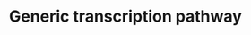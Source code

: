 ---
annotations:
- id: PW:0000100
  parent: regulatory pathway
  type: Pathway Ontology
  value: transcription pathway
authors:
- MaintBot
- ReactomeTeam
- Anwesha
- Mkutmon
- Eweitz
description: "<b>OVERVIEW OF TRANSCRIPTION REGULATION:</b>  <br><br>Detailed studies
  of gene transcription regulation in a wide variety of eukaryotic systems has revealed
  the general principles and mechanisms by which cell- or tissue-specific regulation
  of differential gene transcription is mediated (reviewed in Naar, 2001. Kadonaga,
  2004, Maston, 2006, Barolo, 2002; Roeder, 2005, Rosenfeld, 2006).  Of the three
  major classes of DNA polymerase involved in eukaryotic gene transcription, Polymerase
  II generally regulates protein-encoding genes.   Figure 1 shows a diagram of the
  various components involved in cell-specific regulation of Pol-II gene transcription.
  <br><br>Core Promoter: Pol II-regulated genes typically have a Core Promoter where
  Pol II and a variety of general factors bind to specific DNA motifs: <br>   i: the
  TATA box (TATA DNA sequence), which is bound by the \"TATA-binding protein\" (TBP).<br>
  \  ii: the Initiator motif (INR), where Pol II and certain other core factors bind,
  is present in many Pol II-regulated genes.<br>   iii: the Downstream Promoter Element
  (DPE), which is present in a subset of Pol II genes, and where additional core factors
  bind.  <br>The core promoter binding factors are generally ubiquitously expressed,
  although there are exceptions to this.<br><br>Proximal Promoter: immediately upstream
  (5') of the core promoter, Pol II target genes often have a Proximal Promoter region
  that spans up to 500 base pairs (b.p.), or even to 1000 b.p..  This region contains
  a number of functional DNA binding sites for a specific set of transcription activator
  (TA) and transcription repressor (TR) proteins.  These TA and TR factors are generally
  cell- or tissue-specific in expression, rather than ubiquitous, so that the presence
  of their cognate binding sites in the proximal promoter region programs cell- or
  tissue-specific expression of the target gene, perhaps in conjunction with TA and
  TR complexes bound in distal enhancer regions.  <br><br>Distal Enhancer(s): many
  or most Pol II regulated genes in higher eukaryotes have one or more distal Enhancer
  regions which are essential for proper regulation of the gene, often in a cell or
  tissue-specific pattern.  Like the proximal promoter region, each of the distal
  enhancer regions typically contain a cluster of binding sites for specific TA and/or
  TR DNA-binding factors, rather than just a single site. <br><br>   Enhancers generally
  have three defining characteristics:<br>     i: They can be located very long distances
  from the promoter of the target gene they regulate, sometimes as far as 100 Kb,
  or more.<br>     ii: They can be either upstream (5') or downstream (3') of the
  target gene, including within introns of that gene.<br>     iii: They can function
  in either orientation in the DNA.<br><br>Combinatorial mechanisms of transcription
  regulation: The specific combination of TA and TR binding sites within the proximal
  promoter and/or distal enhancer(s) provides a \"combinatorial transcription code\"
  that mediates cell- or tissue-specific expression of the associated target gene.
  \ Each promoter or enhancer region mediates expression in a specific subset of the
  overall expression pattern.  In at least some cases, each enhancer region functions
  completely independently of the others, so that the overall expression pattern is
  a linear combination of the expression patterns of each of the enhancer modules.<br><br>Co-Activator
  and Co-Repressor Complexes:  DNA-bound TA and TR proteins typically recruit the
  assembly of specific Co-Activator (Co-A) and Co-Repressor (Co-R) Complexes, respectively,
  which are essential for regulating target gene transcription.  Both Co-A's and Co-R's
  \ are multi-protein complexes that contain several specific protein components.<br><br>Co-Activator
  complexes generally contain at lease one component protein that has Histone Acetyl
  Transferase (HAT) enzymatic activity.  This functions to acetylate Histones and/or
  other chromatin-associated factors, which typically increases that transcription
  activation of the target gene.  By contrast, Co-Repressor complexes generally contain
  at lease one component protein that has Histone De-Acetylase (HDAC) enzymatic activity.
  \ This functions to de-acetylate Histones and/or other chromatin-associated factors.
  This typically increases the transcription repression of the target gene.<br><br>Adaptor
  (Mediator) complexes: In addition to the co-activator complexes that assemble on
  particular cell-specific TA factors,  - there are at least two additional transcriptional
  co-activator complexes common to most cells.  One of these is the Mediator complex,
  which functions as an \"adaptor\" complex that bridges between the tissue-specific
  co-activator complexes assembled in the proximal promoter (or distal enhancers).
  \ The human Mediator complex has been shown to contain at least 19 protein distinct
  components.  Different combinations of these co-activator proteins are also found
  to be components of specific transcription Co-Activator complexes, such as the DRIP,
  TRAP and ARC complexes described below.  <br><br>TBP/TAF complex: Another large
  Co-A complex is the \"TBP-associated factors\" (TAFs) that assemble on TBP (TATA-Binding
  Protein), which is bound to the TATA box present in many promoters.  There are at
  least 23 human TAF proteins that have been identified.  Many of these are ubiquitously
  expressed, but TAFs can also be expressed in a cell or tissue-specific pattern.
  \ <br><br>   <b>\tSpecific Coactivator Complexes for DNA-binding Transcription Factors.</b>
  \  <br><br>A number of specific co-activator complexes for DNA-binding transcription
  factors have been identified, including DRIP, TRAP, and ARC (reviewed in Bourbon,
  2004, Blazek, 2005, Conaway, 2005, and Malik, 2005).  The DRIP co-activator complex
  was originally identified and named as a specific complex associated with the Vitamin
  D Receptor member of the nuclear receptor family of transcription factors (Rachez,
  1998).  Similarly, the TRAP co-activator complex was originally identified as a
  complex that associates with the thyroid receptor (Yuan, 1998).   It was later determined
  that all of the components of the DRIP complex are also present in the TRAP complex,
  and the ARC complex (discussed further below).  For example, the DRIP205 and TRAP220
  proteins were show to be identical, as were specific pairs of the other components
  of these complexes (Rachez, 1999).<br><br>In addition, these various transcription
  co-activator proteins identified in mammalian cells were found to be the orthologues
  or homologues of the Mediator (\"adaptor\") complex proteins (reviewed in Bourbon,
  2004).  The Mediator proteins were originally identified in yeast  by Kornberg and
  colleagues, as complexes associated with DNA polymerase (Kelleher, 1990).  In higher
  organisms, Adapter complexes bridge between the basal transcription factors (including
  Pol II) and tissue-specific transcription factors (TFs) bound to sites within upstream
  Proximal Promoter regions or distal Enhancer regions (Figure 1).  However, many
  of the Mediator homologues can also be found in complexes associated with specific
  transcription factors in higher organisms.  A unified nomenclature system for these
  adapter / co-activator proteins now labels them Mediator 1 through Mediator 31 (Bourbon,
  2004).  For example, the DRIP205 / TRAP220 proteins are now identified as Mediator
  1 (Rachez, 1999), based on homology with yeast Mediator 1.<br><br>    <b>Example
  Pathway: Specific Regulation of Target Genes During Notch Signaling:</b> <br><br>One
  well-studied example of cell-specific regulation of gene transcription is selective
  regulation of target genes during Notch signaling.  Notch signaling was first identified
  in Drosophila, where it has been studied in detail at the genetic, molecular, biochemical
  and cellular levels (reviewed in Justice, 2002; Bray, 2006; Schweisguth, 2004; Louvri,
  2006).  In Drosophila, Notch signaling to the nucleus is thought always to be mediated
  by one specific DNA binding transcription factor, Suppressor of Hairless.  In mammals,
  the homologous genes are called CBF1 (or RBPJkappa), while in worms they are called
  Lag-1, so that the acronym \"CSL\" has been given to this conserved transcription
  factor family.  There are at least two human CSL homologues, which are now named
  RBPJ and RBPJL.  <br><br>In Drosophila, Su(H) is known to be bifunctional, in that
  it represses target gene transcription in the absence of Notch signaling, but activates
  target genes during Notch signaling.  At least some of the mammalian CSL homologues
  are believed also to be bifunctional, and to mediate target gene repression in the
  absence of Notch signaling, and activation in the presence of Notch signaling.<br><br>Notch
  Co-Activator and Co-Repressor complexes: This repression is mediated by at least
  one specific co-repressor complexes (Co-R) bound to CSL in the absence of Notch
  signaling.  In Drosophila, this co-repressor complex consists of at least three
  distinct co-repressor proteins: Hairless, Groucho, and dCtBP (Drosophila C-terminal
  Binding Protein).  Hairless has been show to bind directly to Su(H), and Groucho
  and dCtBP have been shown to bind directly to Hairless (Barolo, 2002).  All three
  of the co-repressor proteins have been shown to be necessary for proper gene regulation
  during Notch signaling in vivo (Nagel, 2005).<br><br>In mammals, the same general
  pathway and mechanisms are observed, where CSL proteins are bifunctional DNA binding
  transcription factors (TFs), that bind to Co-Repressor complexes to mediate repression
  in the absence of Notch signaling, and bind to Co-Activator  complexes to mediate
  activation in the presence of Notch signaling.  However, in mammals, there may be
  multiple co-repressor complexes, rather than the single Hairless co-repressor complex
  that has been observed in Drosophila.  <br><br>During Notch signaling in all systems,
  the Notch transmembrane receptor is cleaved and the Notch intracellular domain (NICD)
  translocates to the nucleus, where it there functions as a specific transcription
  co-activator for CSL proteins.  In the nucleus, NICD replaces the Co-R complex bound
  to CSL, thus resulting in de-repression of  Notch target genes in the nucleus (Figure
  2).  Once bound to CSL, NICD and CSL proteins recruit an additional co-activator
  protein, Mastermind, to form a CSL-NICD-Mam ternary co-activator (Co-A) complex.
  \ This Co-R  complex was initially thought to be sufficient to mediate activation
  of  at least some Notch target genes.  However, there now is evidence that still
  other co-activators and additional DNA-binding transcription factors are required
  in at least some contexts (reviewed in Barolo, 2002).  <br><br>Thus, CSL is a good
  example of a bifunctional DNA-binding transcription factor that mediates repression
  of specific targets genes in one context, but activation of the same targets in
  another context.  This bifunctionality is mediated by the association of specific
  Co-Repressor complexes vs. specific Co-Activator complexes in different contexts,
  namely in the absence or presence of Notch signaling.  View original pathway at
  [http://www.reactome.org/PathwayBrowser/#DIAGRAM=212436 Reactome]."
last-edited: 2021-05-22
organisms:
- Homo sapiens
redirect_from:
- /index.php/Pathway:WP1822
- /instance/WP1822
revision: null
schema-jsonld:
- '@context': https://schema.org/
  '@id': https://wikipathways.github.io/pathways/WP1822.html
  '@type': Dataset
  creator:
    '@type': Organization
    name: WikiPathways
  description: "<b>OVERVIEW OF TRANSCRIPTION REGULATION:</b>  <br><br>Detailed studies
    of gene transcription regulation in a wide variety of eukaryotic systems has revealed
    the general principles and mechanisms by which cell- or tissue-specific regulation
    of differential gene transcription is mediated (reviewed in Naar, 2001. Kadonaga,
    2004, Maston, 2006, Barolo, 2002; Roeder, 2005, Rosenfeld, 2006).  Of the three
    major classes of DNA polymerase involved in eukaryotic gene transcription, Polymerase
    II generally regulates protein-encoding genes.   Figure 1 shows a diagram of the
    various components involved in cell-specific regulation of Pol-II gene transcription.
    <br><br>Core Promoter: Pol II-regulated genes typically have a Core Promoter where
    Pol II and a variety of general factors bind to specific DNA motifs: <br>   i:
    the TATA box (TATA DNA sequence), which is bound by the \"TATA-binding protein\"
    (TBP).<br>   ii: the Initiator motif (INR), where Pol II and certain other core
    factors bind, is present in many Pol II-regulated genes.<br>   iii: the Downstream
    Promoter Element (DPE), which is present in a subset of Pol II genes, and where
    additional core factors bind.  <br>The core promoter binding factors are generally
    ubiquitously expressed, although there are exceptions to this.<br><br>Proximal
    Promoter: immediately upstream (5') of the core promoter, Pol II target genes
    often have a Proximal Promoter region that spans up to 500 base pairs (b.p.),
    or even to 1000 b.p..  This region contains a number of functional DNA binding
    sites for a specific set of transcription activator (TA) and transcription repressor
    (TR) proteins.  These TA and TR factors are generally cell- or tissue-specific
    in expression, rather than ubiquitous, so that the presence of their cognate binding
    sites in the proximal promoter region programs cell- or tissue-specific expression
    of the target gene, perhaps in conjunction with TA and TR complexes bound in distal
    enhancer regions.  <br><br>Distal Enhancer(s): many or most Pol II regulated genes
    in higher eukaryotes have one or more distal Enhancer regions which are essential
    for proper regulation of the gene, often in a cell or tissue-specific pattern.
    \ Like the proximal promoter region, each of the distal enhancer regions typically
    contain a cluster of binding sites for specific TA and/or TR DNA-binding factors,
    rather than just a single site. <br><br>   Enhancers generally have three defining
    characteristics:<br>     i: They can be located very long distances from the promoter
    of the target gene they regulate, sometimes as far as 100 Kb, or more.<br>     ii:
    They can be either upstream (5') or downstream (3') of the target gene, including
    within introns of that gene.<br>     iii: They can function in either orientation
    in the DNA.<br><br>Combinatorial mechanisms of transcription regulation: The specific
    combination of TA and TR binding sites within the proximal promoter and/or distal
    enhancer(s) provides a \"combinatorial transcription code\" that mediates cell-
    or tissue-specific expression of the associated target gene.  Each promoter or
    enhancer region mediates expression in a specific subset of the overall expression
    pattern.  In at least some cases, each enhancer region functions completely independently
    of the others, so that the overall expression pattern is a linear combination
    of the expression patterns of each of the enhancer modules.<br><br>Co-Activator
    and Co-Repressor Complexes:  DNA-bound TA and TR proteins typically recruit the
    assembly of specific Co-Activator (Co-A) and Co-Repressor (Co-R) Complexes, respectively,
    which are essential for regulating target gene transcription.  Both Co-A's and
    Co-R's  are multi-protein complexes that contain several specific protein components.<br><br>Co-Activator
    complexes generally contain at lease one component protein that has Histone Acetyl
    Transferase (HAT) enzymatic activity.  This functions to acetylate Histones and/or
    other chromatin-associated factors, which typically increases that transcription
    activation of the target gene.  By contrast, Co-Repressor complexes generally
    contain at lease one component protein that has Histone De-Acetylase (HDAC) enzymatic
    activity.  This functions to de-acetylate Histones and/or other chromatin-associated
    factors. This typically increases the transcription repression of the target gene.<br><br>Adaptor
    (Mediator) complexes: In addition to the co-activator complexes that assemble
    on particular cell-specific TA factors,  - there are at least two additional transcriptional
    co-activator complexes common to most cells.  One of these is the Mediator complex,
    which functions as an \"adaptor\" complex that bridges between the tissue-specific
    co-activator complexes assembled in the proximal promoter (or distal enhancers).
    \ The human Mediator complex has been shown to contain at least 19 protein distinct
    components.  Different combinations of these co-activator proteins are also found
    to be components of specific transcription Co-Activator complexes, such as the
    DRIP, TRAP and ARC complexes described below.  <br><br>TBP/TAF complex: Another
    large Co-A complex is the \"TBP-associated factors\" (TAFs) that assemble on TBP
    (TATA-Binding Protein), which is bound to the TATA box present in many promoters.
    \ There are at least 23 human TAF proteins that have been identified.  Many of
    these are ubiquitously expressed, but TAFs can also be expressed in a cell or
    tissue-specific pattern.  <br><br>   <b>\tSpecific Coactivator Complexes for DNA-binding
    Transcription Factors.</b>   <br><br>A number of specific co-activator complexes
    for DNA-binding transcription factors have been identified, including DRIP, TRAP,
    and ARC (reviewed in Bourbon, 2004, Blazek, 2005, Conaway, 2005, and Malik, 2005).
    \ The DRIP co-activator complex was originally identified and named as a specific
    complex associated with the Vitamin D Receptor member of the nuclear receptor
    family of transcription factors (Rachez, 1998).  Similarly, the TRAP co-activator
    complex was originally identified as a complex that associates with the thyroid
    receptor (Yuan, 1998).   It was later determined that all of the components of
    the DRIP complex are also present in the TRAP complex, and the ARC complex (discussed
    further below).  For example, the DRIP205 and TRAP220 proteins were show to be
    identical, as were specific pairs of the other components of these complexes (Rachez,
    1999).<br><br>In addition, these various transcription co-activator proteins identified
    in mammalian cells were found to be the orthologues or homologues of the Mediator
    (\"adaptor\") complex proteins (reviewed in Bourbon, 2004).  The Mediator proteins
    were originally identified in yeast  by Kornberg and colleagues, as complexes
    associated with DNA polymerase (Kelleher, 1990).  In higher organisms, Adapter
    complexes bridge between the basal transcription factors (including Pol II) and
    tissue-specific transcription factors (TFs) bound to sites within upstream Proximal
    Promoter regions or distal Enhancer regions (Figure 1).  However, many of the
    Mediator homologues can also be found in complexes associated with specific transcription
    factors in higher organisms.  A unified nomenclature system for these adapter
    / co-activator proteins now labels them Mediator 1 through Mediator 31 (Bourbon,
    2004).  For example, the DRIP205 / TRAP220 proteins are now identified as Mediator
    1 (Rachez, 1999), based on homology with yeast Mediator 1.<br><br>    <b>Example
    Pathway: Specific Regulation of Target Genes During Notch Signaling:</b> <br><br>One
    well-studied example of cell-specific regulation of gene transcription is selective
    regulation of target genes during Notch signaling.  Notch signaling was first
    identified in Drosophila, where it has been studied in detail at the genetic,
    molecular, biochemical and cellular levels (reviewed in Justice, 2002; Bray, 2006;
    Schweisguth, 2004; Louvri, 2006).  In Drosophila, Notch signaling to the nucleus
    is thought always to be mediated by one specific DNA binding transcription factor,
    Suppressor of Hairless.  In mammals, the homologous genes are called CBF1 (or
    RBPJkappa), while in worms they are called Lag-1, so that the acronym \"CSL\"
    has been given to this conserved transcription factor family.  There are at least
    two human CSL homologues, which are now named RBPJ and RBPJL.  <br><br>In Drosophila,
    Su(H) is known to be bifunctional, in that it represses target gene transcription
    in the absence of Notch signaling, but activates target genes during Notch signaling.
    \ At least some of the mammalian CSL homologues are believed also to be bifunctional,
    and to mediate target gene repression in the absence of Notch signaling, and activation
    in the presence of Notch signaling.<br><br>Notch Co-Activator and Co-Repressor
    complexes: This repression is mediated by at least one specific co-repressor complexes
    (Co-R) bound to CSL in the absence of Notch signaling.  In Drosophila, this co-repressor
    complex consists of at least three distinct co-repressor proteins: Hairless, Groucho,
    and dCtBP (Drosophila C-terminal Binding Protein).  Hairless has been show to
    bind directly to Su(H), and Groucho and dCtBP have been shown to bind directly
    to Hairless (Barolo, 2002).  All three of the co-repressor proteins have been
    shown to be necessary for proper gene regulation during Notch signaling in vivo
    (Nagel, 2005).<br><br>In mammals, the same general pathway and mechanisms are
    observed, where CSL proteins are bifunctional DNA binding transcription factors
    (TFs), that bind to Co-Repressor complexes to mediate repression in the absence
    of Notch signaling, and bind to Co-Activator  complexes to mediate activation
    in the presence of Notch signaling.  However, in mammals, there may be multiple
    co-repressor complexes, rather than the single Hairless co-repressor complex that
    has been observed in Drosophila.  <br><br>During Notch signaling in all systems,
    the Notch transmembrane receptor is cleaved and the Notch intracellular domain
    (NICD) translocates to the nucleus, where it there functions as a specific transcription
    co-activator for CSL proteins.  In the nucleus, NICD replaces the Co-R complex
    bound to CSL, thus resulting in de-repression of  Notch target genes in the nucleus
    (Figure 2).  Once bound to CSL, NICD and CSL proteins recruit an additional co-activator
    protein, Mastermind, to form a CSL-NICD-Mam ternary co-activator (Co-A) complex.
    \ This Co-R  complex was initially thought to be sufficient to mediate activation
    of  at least some Notch target genes.  However, there now is evidence that still
    other co-activators and additional DNA-binding transcription factors are required
    in at least some contexts (reviewed in Barolo, 2002).  <br><br>Thus, CSL is a
    good example of a bifunctional DNA-binding transcription factor that mediates
    repression of specific targets genes in one context, but activation of the same
    targets in another context.  This bifunctionality is mediated by the association
    of specific Co-Repressor complexes vs. specific Co-Activator complexes in different
    contexts, namely in the absence or presence of Notch signaling.  View original
    pathway at [http://www.reactome.org/PathwayBrowser/#DIAGRAM=212436 Reactome]."
  keywords:
  - (TAZ)-stimulated
  - AP-2 (TFAP2) family
  - 'AR '
  - ARC coactivator
  - Associated Protein)
  - CCNC
  - 'CCNC '
  - CDK8
  - 'CDK8 '
  - CREBBP
  - 'CREBBP '
  - CSL NICD coactivator
  - Complex
  - DRIP coactivator
  - 'ESR1 '
  - 'ESR2 '
  - 'ESRRA '
  - 'ESRRB '
  - 'ESRRG '
  - FOXO-mediated
  - HDAC
  - 'HDAC1 '
  - 'HDAC10 '
  - 'HDAC11 '
  - 'HDAC2 '
  - 'HDAC3 '
  - 'HDAC4 '
  - 'HDAC5 '
  - 'HDAC6 '
  - 'HDAC7 '
  - 'HDAC8 '
  - 'HDAC9 '
  - 'HKR1 '
  - 'HNF4A '
  - 'HNF4G '
  - KAP (KRAB-Domain
  - 'KAT2A '
  - 'KAT2B '
  - KRAB-ZNF
  - KRAB-ZNF / KAP
  - 'KRBA1 '
  - 'KRBOX4 '
  - MAML
  - 'MAML1 '
  - 'MAML2 '
  - 'MAML3 '
  - 'MAMLD1 '
  - MED1
  - 'MED1 '
  - MED10
  - 'MED10 '
  - MED12
  - 'MED12 '
  - MED13
  - 'MED13 '
  - MED14
  - 'MED14 '
  - MED15
  - 'MED15 '
  - MED16
  - 'MED16 '
  - MED17
  - 'MED17 '
  - MED20
  - 'MED20 '
  - MED23
  - 'MED23 '
  - MED24
  - 'MED24 '
  - MED25
  - 'MED25 '
  - MED26
  - 'MED26 '
  - MED27
  - 'MED27 '
  - MED30
  - 'MED30 '
  - MED31
  - 'MED31 '
  - MED4
  - 'MED4 '
  - MED6
  - 'MED6 '
  - MED7
  - 'MED7 '
  - MED8
  - 'MED8 '
  - 'NCOR1 '
  - NCOR1, NCOR2
  - 'NCOR2 '
  - NICD
  - 'NICD1 '
  - 'NICD2 '
  - 'NICD3 '
  - 'NICD4 '
  - NR
  - NR-MED1 Coactivator
  - NR-NCOR CoRepressor
  - 'NR0B1-1 '
  - 'NR0B1-2 '
  - 'NR0B2 '
  - 'NR1D1 '
  - 'NR1D2 '
  - 'NR1H2 '
  - 'NR1H3-1 '
  - 'NR1H3-2 '
  - 'NR1H4-1 '
  - 'NR1H4-2 '
  - 'NR1H4-3 '
  - 'NR1H4-4 '
  - 'NR1I2-1 '
  - 'NR1I2-2 '
  - 'NR1I2-3 '
  - 'NR1I2-4 '
  - 'NR1I2-5 '
  - 'NR1I2-6 '
  - 'NR1I2-7 '
  - 'NR1I3-1 '
  - 'NR1I3-2 '
  - 'NR2C1 '
  - 'NR2C2 '
  - 'NR2C2AP '
  - 'NR2E1 '
  - 'NR2E3-1 '
  - 'NR2E3-2 '
  - 'NR2F1 '
  - 'NR2F6 '
  - 'NR3C1-1 '
  - 'NR3C1-2 '
  - 'NR3C1-3 '
  - 'NR3C1-4 '
  - 'NR3C1-5 '
  - 'NR3C1-6 '
  - 'NR3C1-7 '
  - 'NR3C1-8 '
  - 'NR3C1-9 '
  - 'NR3C2-1 '
  - 'NR3C2-2 '
  - 'NR3C2-3 '
  - 'NR3C2-4 '
  - 'NR4A1 '
  - 'NR4A2 '
  - 'NR4A3-1 '
  - 'NR4A3-2 '
  - 'NR5A1 '
  - 'NR5A2-1 '
  - 'NR5A2-2 '
  - 'NR5A2-3 '
  - 'NR6A1-1 '
  - 'NR6A1-2 '
  - 'NR6A1-3 '
  - 'NR6A1-4 '
  - 'NR6A1-5 '
  - 'NRBF2-1 '
  - 'NRBF2-2 '
  - 'NRBP1 '
  - PCAF
  - 'PGR '
  - 'PGR-2 '
  - 'PPARA '
  - 'PPARD '
  - 'PPARG '
  - 'PRDM7 '
  - 'RARA '
  - 'RARB '
  - 'RARG '
  - RBPJ
  - 'RBPJ '
  - RBPJ:NCOR
  - 'RORA '
  - 'RORB '
  - 'RORC '
  - 'RXRA '
  - 'RXRB '
  - 'RXRG '
  - Regulation by E2F6
  - Regulation by MECP2
  - Regulation by TP53
  - Regulation by VENTX
  - SMAD2/SMAD3:SMAD4
  - SNW1
  - 'SNW1 '
  - TBL1
  - 'TBL1X '
  - 'TBL1XR1 '
  - 'THRA '
  - 'THRB '
  - TRAP coactivator
  - 'TRIM28 '
  - Transcriptional
  - 'VDR '
  - YAP1- and WWTR1
  - 'ZFP1 '
  - 'ZFP14 '
  - 'ZFP2 '
  - 'ZFP28 '
  - 'ZFP30 '
  - 'ZFP37 '
  - 'ZFP69 '
  - 'ZFP69B '
  - 'ZFP90 '
  - 'ZIK1 '
  - 'ZIM2 '
  - 'ZIM3 '
  - 'ZKSCAN1 '
  - 'ZKSCAN3 '
  - 'ZKSCAN4 '
  - 'ZKSCAN5 '
  - 'ZKSCAN7 '
  - 'ZKSCAN8 '
  - 'ZNF10 '
  - 'ZNF100 '
  - 'ZNF101 '
  - 'ZNF112 '
  - 'ZNF114 '
  - 'ZNF12(1-501) '
  - 'ZNF124 '
  - 'ZNF133 '
  - 'ZNF135 '
  - 'ZNF136 '
  - 'ZNF138 '
  - 'ZNF14 '
  - 'ZNF140 '
  - 'ZNF141 '
  - 'ZNF154 '
  - 'ZNF155 '
  - 'ZNF157 '
  - 'ZNF160 '
  - 'ZNF169 '
  - 'ZNF17 '
  - 'ZNF175 '
  - 'ZNF18 '
  - 'ZNF180 '
  - 'ZNF184 '
  - 'ZNF189 '
  - 'ZNF19 '
  - 'ZNF195 '
  - 'ZNF197 '
  - 'ZNF2 '
  - 'ZNF20 '
  - 'ZNF200 '
  - 'ZNF202 '
  - 'ZNF205 '
  - 'ZNF208 '
  - 'ZNF211 '
  - 'ZNF212 '
  - 'ZNF213 '
  - 'ZNF214 '
  - 'ZNF215 '
  - 'ZNF221 '
  - 'ZNF222 '
  - 'ZNF223 '
  - 'ZNF224 '
  - 'ZNF225 '
  - 'ZNF226 '
  - 'ZNF227 '
  - 'ZNF23 '
  - 'ZNF230 '
  - 'ZNF233 '
  - 'ZNF234 '
  - 'ZNF235 '
  - 'ZNF248 '
  - 'ZNF25 '
  - 'ZNF250 '
  - 'ZNF253 '
  - 'ZNF254 '
  - 'ZNF256 '
  - 'ZNF257(1-535) '
  - 'ZNF26 '
  - 'ZNF263 '
  - 'ZNF264 '
  - 'ZNF266 '
  - 'ZNF267 '
  - 'ZNF268 '
  - 'ZNF273 '
  - 'ZNF274 '
  - 'ZNF28 '
  - 'ZNF282 '
  - 'ZNF285 '
  - 'ZNF286A '
  - 'ZNF287 '
  - 'ZNF3 '
  - 'ZNF30 '
  - 'ZNF300 '
  - 'ZNF302 '
  - 'ZNF304 '
  - 'ZNF311 '
  - 'ZNF317 '
  - 'ZNF320 '
  - 'ZNF324 '
  - 'ZNF324B '
  - 'ZNF331 '
  - 'ZNF333 '
  - 'ZNF334 '
  - 'ZNF337 '
  - 'ZNF33A '
  - 'ZNF33B '
  - 'ZNF34 '
  - 'ZNF343 '
  - 'ZNF347 '
  - 'ZNF350 '
  - 'ZNF354A '
  - 'ZNF354B '
  - 'ZNF354C '
  - 'ZNF37A '
  - 'ZNF382 '
  - 'ZNF383 '
  - 'ZNF394 '
  - 'ZNF398 '
  - 'ZNF41 '
  - 'ZNF415 '
  - 'ZNF416 '
  - 'ZNF417 '
  - 'ZNF418 '
  - 'ZNF419 '
  - 'ZNF420 '
  - 'ZNF425 '
  - 'ZNF426 '
  - 'ZNF429 '
  - 'ZNF43 '
  - 'ZNF430 '
  - 'ZNF431 '
  - 'ZNF432 '
  - 'ZNF433 '
  - 'ZNF436 '
  - 'ZNF439 '
  - 'ZNF440 '
  - 'ZNF441 '
  - 'ZNF442 '
  - 'ZNF443 '
  - 'ZNF445 '
  - 'ZNF446 '
  - 'ZNF45 '
  - 'ZNF454 '
  - 'ZNF460 '
  - 'ZNF461 '
  - 'ZNF468 '
  - 'ZNF470 '
  - 'ZNF471 '
  - 'ZNF473 '
  - 'ZNF479 '
  - 'ZNF480 '
  - 'ZNF483 '
  - 'ZNF484 '
  - 'ZNF485 '
  - 'ZNF486 '
  - 'ZNF490 '
  - 'ZNF492 '
  - 'ZNF493 '
  - 'ZNF496 '
  - 'ZNF500 '
  - 'ZNF506 '
  - 'ZNF510 '
  - 'ZNF514 '
  - 'ZNF517 '
  - 'ZNF519 '
  - 'ZNF528 '
  - 'ZNF529 '
  - 'ZNF530 '
  - 'ZNF540 '
  - 'ZNF543 '
  - 'ZNF544 '
  - 'ZNF546 '
  - 'ZNF547 '
  - 'ZNF548 '
  - 'ZNF549 '
  - 'ZNF550 '
  - 'ZNF551 '
  - 'ZNF552 '
  - 'ZNF554 '
  - 'ZNF555 '
  - 'ZNF556 '
  - 'ZNF557 '
  - 'ZNF558 '
  - 'ZNF559 '
  - 'ZNF560 '
  - 'ZNF561 '
  - 'ZNF562 '
  - 'ZNF563 '
  - 'ZNF564 '
  - 'ZNF565 '
  - 'ZNF566 '
  - 'ZNF567 '
  - 'ZNF568 '
  - 'ZNF569 '
  - 'ZNF570 '
  - 'ZNF571 '
  - 'ZNF573 '
  - 'ZNF577 '
  - 'ZNF582 '
  - 'ZNF583 '
  - 'ZNF584 '
  - 'ZNF585A '
  - 'ZNF585B '
  - 'ZNF586 '
  - 'ZNF587 '
  - 'ZNF589 '
  - 'ZNF595 '
  - 'ZNF596 '
  - 'ZNF597 '
  - 'ZNF599 '
  - 'ZNF600 '
  - 'ZNF605 '
  - 'ZNF606 '
  - 'ZNF607 '
  - 'ZNF610 '
  - 'ZNF611 '
  - 'ZNF613 '
  - 'ZNF614 '
  - 'ZNF615 '
  - 'ZNF616 '
  - 'ZNF619 '
  - 'ZNF620 '
  - 'ZNF621 '
  - 'ZNF624 '
  - 'ZNF625 '
  - 'ZNF626 '
  - 'ZNF627 '
  - 'ZNF641 '
  - 'ZNF649 '
  - 'ZNF655 '
  - 'ZNF658 '
  - 'ZNF658B '
  - 'ZNF660 '
  - 'ZNF662 '
  - 'ZNF664 '
  - 'ZNF665 '
  - 'ZNF667 '
  - 'ZNF668 '
  - 'ZNF669 '
  - 'ZNF670 '
  - 'ZNF671 '
  - 'ZNF675 '
  - 'ZNF676 '
  - 'ZNF677 '
  - 'ZNF678 '
  - 'ZNF679 '
  - 'ZNF680 '
  - 'ZNF681 '
  - 'ZNF682 '
  - 'ZNF684 '
  - 'ZNF688 '
  - 'ZNF689 '
  - 'ZNF691 '
  - 'ZNF692 '
  - 'ZNF696 '
  - 'ZNF697 '
  - 'ZNF699 '
  - 'ZNF70 '
  - 'ZNF700 '
  - 'ZNF701 '
  - 'ZNF702P '
  - 'ZNF703 '
  - 'ZNF704 '
  - 'ZNF705A '
  - 'ZNF705D '
  - 'ZNF705E '
  - 'ZNF705F '
  - 'ZNF705G '
  - 'ZNF706 '
  - 'ZNF707 '
  - 'ZNF708 '
  - 'ZNF709 '
  - 'ZNF71 '
  - 'ZNF710 '
  - 'ZNF711 '
  - 'ZNF713 '
  - 'ZNF714 '
  - 'ZNF716 '
  - 'ZNF717 '
  - 'ZNF718 '
  - 'ZNF720 '
  - 'ZNF721 '
  - 'ZNF724P '
  - 'ZNF726 '
  - 'ZNF726P1 '
  - 'ZNF727 '
  - 'ZNF729 '
  - 'ZNF730 '
  - 'ZNF732 '
  - 'ZNF735 '
  - 'ZNF736 '
  - 'ZNF737 '
  - 'ZNF738 '
  - 'ZNF74 '
  - 'ZNF740 '
  - 'ZNF746 '
  - 'ZNF747 '
  - 'ZNF749 '
  - 'ZNF750 '
  - 'ZNF75A '
  - 'ZNF75CP '
  - 'ZNF75D '
  - 'ZNF761 '
  - 'ZNF764 '
  - 'ZNF767 '
  - 'ZNF77 '
  - 'ZNF770 '
  - 'ZNF771 '
  - 'ZNF772 '
  - 'ZNF773 '
  - 'ZNF774 '
  - 'ZNF775 '
  - 'ZNF776 '
  - 'ZNF777 '
  - 'ZNF778 '
  - 'ZNF782 '
  - 'ZNF785 '
  - 'ZNF786 '
  - 'ZNF79 '
  - 'ZNF790 '
  - 'ZNF791 '
  - 'ZNF792 '
  - 'ZNF793 '
  - 'ZNF799 '
  - 'ZNF804B '
  - 'ZNF839 '
  - 'ZNF840 '
  - 'ZNF860 '
  - 'ZNF92 '
  - 'ZNF99 '
  - 'ZSCAN25 '
  - 'ZSCAN32 '
  - activity of
  - complex
  - corepressor complex
  - factors
  - gene expression
  - heterotrimer
  - of transcription
  - regulation by RUNX1
  - regulation by RUNX2
  - regulation by RUNX3
  - regulation by the
  - transcription
  license: CC0
  name: Generic transcription pathway
seo: CreativeWork
title: Generic transcription pathway
wpid: WP1822
---